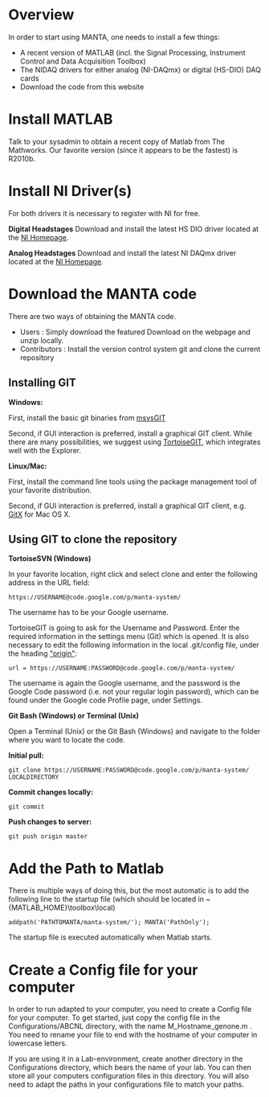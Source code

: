 # Overview #

In order to start using MANTA, one needs to install a few things:

  * A recent version of MATLAB (incl. the Signal Processing, Instrument Control and Data Acquisition Toolbox)
  * The NIDAQ drivers for either analog (NI-DAQmx) or digital (HS-DIO) DAQ cards
  * Download the code from this website

# Install MATLAB #

Talk to your sysadmin to obtain a recent copy of Matlab from The Mathworks. Our favorite version (since it appears to be the fastest) is R2010b.

# Install NI Driver(s) #

For both drivers it is necessary to register with NI for free.

**Digital Headstages**
Download and install the latest HS DIO driver located at the [NI Homepage](http://search.ni.com/nisearch/app/main/p/bot/no/ap/tech/lang/en/pg/1/sn/catnav:du,n8:3465.155.4779,ssnav:sup/).

**Analog Headstages**
Download and install the latest NI DAQmx driver located at the [NI Homepage](http://search.ni.com/nisearch/app/main/p/bot/no/ap/tech/lang/en/pg/1/sn/catnav:du,n8:3478.41.181.5495,ssnav:sup/).


# Download the MANTA code #

There are two ways of obtaining the MANTA code.

  * Users : Simply download the featured Download on the webpage and unzip locally.
  * Contributors : Install the version control system git and clone the current repository

## Installing GIT ##

**Windows:**

First, install the basic git binaries from [msysGIT](http://code.google.com/p/msysgit/)

Second, if GUI interaction is preferred, install a graphical GIT client. While there are many possibilities, we suggest using [TortoiseGIT](http://code.google.com/p/tortoisegit/), which integrates well with the Explorer.

**Linux/Mac:**

First, install the command line tools using the package management tool of your favorite distribution.

Second, if GUI interaction is preferred, install a graphical GIT client, e.g. [GitX](http://gitx.frim.nl/) for Mac OS X.

## Using GIT to clone the repository ##

**TortoiseSVN (Windows)**

In your favorite location, right click and select clone and enter the following address in the URL field:

```
https://USERNAME@code.google.com/p/manta-system/
```

The username has to be your Google username.

TortoiseGIT is going to ask for the Username and Password. Enter the required information in the settings menu (Git) which is opened. It is also necessary to edit the following information in the local .git/config file, under the heading ["origin"](remote.md):

```
url = https://USERNAME:PASSWORD@code.google.com/p/manta-system/
```

The username is again the Google username, and the password is the Google Code password (i.e. not your regular login password), which can be found under the Google code Profile page, under Settings.

**Git Bash (Windows) or Terminal (Unix)**

Open a Terminal (Unix) or the Git Bash (Windows) and navigate to the folder where you want to locate the code.

**Initial pull:**

```
git clone https://USERNAME:PASSWORD@code.google.com/p/manta-system/ LOCALDIRECTORY
```


**Commit changes locally:**
```
git commit
```

**Push changes to server:**
```
git push origin master
```

# Add the Path to Matlab #

There is multiple ways of doing this, but the most automatic is to add the following line to the startup file (which should be located in ~{MATLAB\_HOME}\toolbox\local\)

```
addpath('PATHTOMANTA/manta-system/'); MANTA('PathOnly');
```

The startup file is executed automatically when Matlab starts.

# Create a Config file for your computer #

In order to run adapted to your computer, you need to create a Config file for your computer. To get started, just copy the config file in the Configurations/ABCNL directory, with the name M\_Hostname\_genone.m . You need to rename your file to end with the hostname of your computer in lowercase letters.

If you are using it in a Lab-environment, create another directory in the Configurations directory, which bears the name of your lab. You can then store all your computers configuration files in this directory. You will also need to adapt the paths in your configurations file to match your paths.